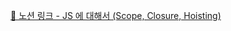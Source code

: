 [🔗 노션 링크 - JS 에 대해서 (Scope, Closure, Hoisting)](https://common-sheet-da1.notion.site/DAY1-JS-Scope-Closure-Hoisting-a8a3111ef0da4ba8af51ba34dfc3d46a?pvs=4)